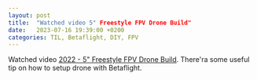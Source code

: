 ```yaml
---
layout: post
title:  "Watched video 5" Freestyle FPV Drone Build"
date:   2023-07-16 19:39:00 +0200
categories: TIL, Betaflight, DIY, FPV
---
```

Watched video [2022 - 5" Freestyle FPV Drone Build](https://www.youtube.com/watch?v=Z5t0M2sluLA). There'ra some useful tip on how to setup drone with Betaflight.
